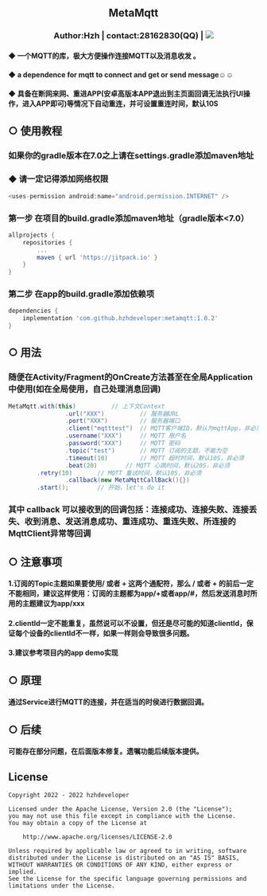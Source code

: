 ## <p align="center"> MetaMqtt</p>
### <p align="center"> Author:Hzh | contact:28162830(QQ) | [![](https://jitpack.io/v/hzhdeveloper/metamqtt.svg)](https://jitpack.io/#hzhdeveloper/metamqtt)</p>
#### ◆ 一个MQTT的库，极大方便操作连接MQTT以及消息收发 。
#### ◆ a dependence for mqtt to connect and get or send message☺☺
#### ◆ 具备在断网来网、重进APP(安卓高版本APP退出到主页面回调无法执行UI操作，进入APP即可)等情况下自动重连，并可设置重连时间，默认10S


## ○ 使用教程
### 如果你的gradle版本在7.0之上请在settings.gradle添加maven地址
### ◆ 请一定记得添加网络权限
```Java
<uses-permission android:name="android.permission.INTERNET" />
```
### 第一步 在项目的build.gradle添加maven地址（gradle版本<7.0）
```Groovy
allprojects {
	repositories {
		...
		maven { url 'https://jitpack.io' }
	}
}
```
### 第二步 在app的build.gradle添加依赖项
```Groovy
dependencies {
	implementation 'com.github.hzhdeveloper:metamqtt:1.0.2'
}

```
## ○ 用法
### 随便在Activity/Fragment的OnCreate方法甚至在全局Application中使用(如在全局使用，自己处理消息回调)
```Java
MetaMqtt.with(this)			 // 上下文Context
                .url("XXX") 		 // 服务器URL
                .port("XXX")		 // 服务器端口
                .client("mqtttest")	 // MQTT客户端ID，默认为mqttApp，非必须，但多端不能重复，否则导致无限重连
                .username("XXX")	 // MQTT 用户名
                .password("XXX")	 // MQTT 密码
                .topic("test")		 // MQTT 订阅的主题，不能为空
                .timeout(10)		 // MQTT 超时时间，默认10S，非必须
                .beat(20)		 // MQTT 心跳时间，默认20S，非必须
		.retry(10)		 // MQTT 重试时间，默认10S，非必须
                .callback(new MetaMqttCallBack(){})
		.start();		 // 开始，let's do it
```
### 其中 callback 可以接收到的回调包括：连接成功、连接失败、连接丢失、收到消息、发送消息成功、重连成功、重连失败、所连接的MqttClient异常等回调
## ○ 注意事项
#### 1.订阅的Topic主题如果要使用/ 或者 + 这两个通配符，那么 / 或者 + 的前后一定不能相同，建议这样使用：订阅的主题都为app/+或者app/#，然后发送消息时所用的主题建议为app/xxx
#### 2.clientId一定不能重复，虽然说可以不设置，但还是尽可能的知道clientId，保证每个设备的clientId不一样，如果一样则会导致很多问题。
#### 3.建议参考项目内的app demo实现
## ○ 原理
#### 通过Service进行MQTT的连接，并在适当的时侯进行数据回调。
## ○ 后续
#### 可能存在部分问题，在后面版本修复。遗嘱功能后续版本提供。
## License
```
Copyright 2022 - 2022 hzhdeveloper

Licensed under the Apache License, Version 2.0 (the "License");
you may not use this file except in compliance with the License.
You may obtain a copy of the License at

    http://www.apache.org/licenses/LICENSE-2.0

Unless required by applicable law or agreed to in writing, software
distributed under the License is distributed on an "AS IS" BASIS,
WITHOUT WARRANTIES OR CONDITIONS OF ANY KIND, either express or implied.
See the License for the specific language governing permissions and
limitations under the License.
```

